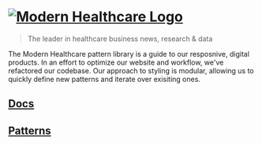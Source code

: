 # [![Modern Healthcare Logo](http://www.modernhealthcare.com/images/mh-logo.gif 'Modern Healthcare Logo')](http://modernhealthcare.github.io)

> The leader in healthcare business news, research & data

The Modern Healthcare pattern library is a guide to our resposnive, digital products. In an effort to optimize our website and workflow, we've refactored our codebase. Our approach to styling is modular, allowing us to quickly define new patterns and iterate over exisiting ones.

## [Docs](http://modernhealthcare.github.io/mh-docs/dist)

## [Patterns](http://modernhealthcare.github.io/mh-patterns/dist)
